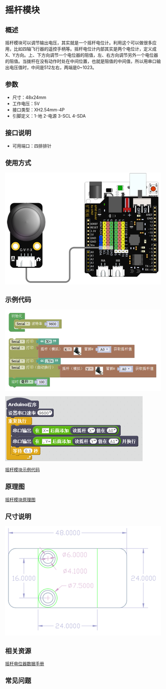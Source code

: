 # 摇杆模块

## 概述

摇杆模块可以调节输出电压，其实就是一个摇杆电位计。利用这个可以做很多应用，比如四轴飞行器的遥控手柄等。摇杆电位计内部其实是两个电位计，定义成X、Y方向。上、下方向调节一个电位器的阻值，左、右方向调节另外一个电位器的阻值。当拨杆在没有动作时处在中间位置，也就是阻值的中间值，所以用串口输出电压值时，中间是512左右，两端是0~1023。

## 参数

* 尺寸：48x24mm
* 工作电压：5V
* 接口类型：XH2.54mm-4P
* 引脚定义：1-地 2-电源 3-SCL 4-SDA

## 接口说明

* 可用端口：四排排针

## 使用方式

![](../../.gitbook/assets/arduino-21.png)

## 示例代码

![](../../.gitbook/assets/arduino-80.png)

![](../../.gitbook/assets/arduino-62.png)

[摇杆模块示例代码](http://www.haohaodada.com/show.php?id=955811)

## 原理图

[摇杆模块原理图](https://github.com/Haohaodada-official/haohaodada-docs/blob/master/原理图/摇杆模块.pdf)

## 尺寸说明

![](../../.gitbook/assets/arduino-01.png)

## 相关资源

[摇杆电位器数据手册](https://github.com/Haohaodada-official/haohaodada-docs/blob/master/主要芯片说明书/摇杆-摇杆电位器.PDF)

## 常见问题

